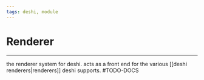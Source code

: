 ```yaml
---
tags: deshi, module
---
```

# Renderer
---
the renderer system for deshi. acts as a front end for the various [[deshi renderers|renderers]] deshi supports.
#TODO-DOCS